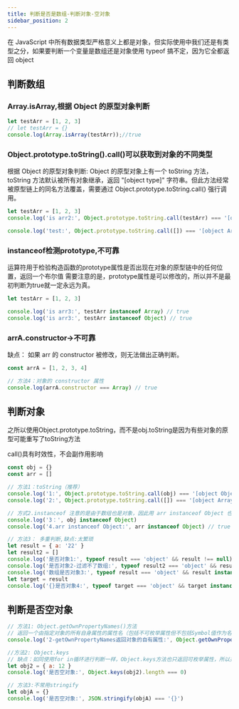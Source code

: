 ```yaml
---
title: 判断是否是数组-判断对象-空对象
sidebar_position: 2
---
```


在 JavaScript 中所有数据类型严格意义上都是对象，但实际使用中我们还是有类型之分，如果要判断一个变量是数组还是对象使用 typeof 搞不定，因为它全都返回 object

## 判断数组
### Array.isArray,根据 Object 的原型对象判断
```js
let testArr = [1, 2, 3]
// let testArr = {}
console.log(Array.isArray(testArr));//true
```

### Object.prototype.toString().call()可以获取到对象的不同类型
根据 Object 的原型对象判断: Object 的原型对象上有一个 toString 方法，toString 方法默认被所有对象继承，返回 "[object type]" 字符串。但此方法经常被原型链上的同名方法覆盖，需要通过 Object.prototype.toString.call() 强行调用。
```js
let testArr = [1, 2, 3]
console.log('is arr2:', Object.prototype.toString.call(testArr) === '[object Array]')

console.log('test:', Object.prototype.toString.call([]) === '[object Array]')  // true
```

### instanceof检测prototype,不可靠
运算符用于检验构造函数的prototype属性是否出现在对象的原型链中的任何位置，返回一个布尔值
需要注意的是，prototype属性是可以修改的，所以并不是最初判断为true就一定永远为真。
```js
let testArr = [1, 2, 3]

console.log('is arr3:', testArr instanceof Array) // true
console.log('is arr3:', testArr instanceof Object) // true
```

### arrA.constructor->不可靠
缺点： 如果 arr 的 constructor 被修改，则无法做出正确判断。
```js
const arrA = [1, 2, 3, 4]

// 方法4：对象的 constructor 属性
console.log(arrA.constructor === Array) // true
```

## 判断对象
之所以使用Object.prototype.toString，而不是obj.toString是因为有些对象的原型可能重写了toString方法

call()具有时效性，不会副作用影响
```js
const obj = {}
const arr = []

// 方法1：toString（推荐）
console.log('1:', Object.prototype.toString.call(obj) === '[object Object]')
console.log('2:', Object.prototype.toString.call([]) === '[object Array]')  // true

// 方式2.instanceof 注意的是由于数组也是对象，因此用 arr instanceof Object 也为true。
console.log('3：', obj instanceof Object) 
console.log('4.arr instanceof Object:', arr instanceof Object) // true

// 方法3： 多重判断,缺点:太繁琐
let result = { a: '22' }
let result2 = []
console.log('是否对象1:', typeof result === 'object' && result !== null) // true
console.log('是否对象2-过滤不了数组:', typeof result2 === 'object' && result !== null) // true
console.log('数组是否对象3:', typeof result === 'object' && result instanceof Array && result !== null) // false
let target = result
console.log('{}是否对象4:', typeof target === 'object' && target instanceof Array && target !== null) // true
```

## 判断是否空对象
```js
// 方法1: Object.getOwnPropertyNames()方法
// 返回一个由指定对象的所有自身属性的属性名（包括不可枚举属性但不包括Symbol值作为名称的属性）组成的数组
console.log('2-getOwnPropertyNames返回对象的自有属性:', Object.getOwnPropertyNames(object2).length === 0); 

//方法2: Object.keys
// 缺点：如同使用for in循环进行判断一样，Object.keys方法也只返回可枚举属性，所以并不是很完美。
let obj2 = { a: 12 }
console.log('是否空对象:', Object.keys(obj2).length === 0)

// 方法3:不常用stringify
let objA = {}
console.log('是否空对象:', JSON.stringify(objA) === '{}')
```